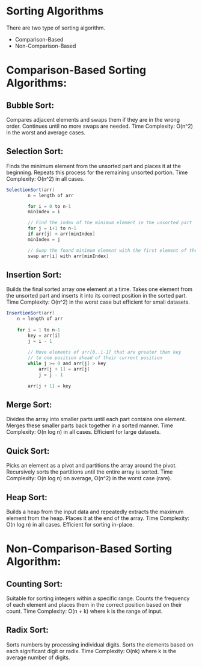 # Sorting Algorithms
There are two type of sorting algorithm.
+ Comparison-Based
+ Non-Comparison-Based
# Comparison-Based Sorting Algorithms:
## Bubble Sort:
   Compares adjacent elements and swaps them if they are in the wrong order.
   Continues until no more swaps are needed.
   Time Complexity: O(n^2) in the worst and average cases.
## Selection Sort:
   Finds the minimum element from the unsorted part and places it at the beginning.
   Repeats this process for the remaining unsorted portion.
   Time Complexity: O(n^2) in all cases.
```java
SelectionSort(arr)
        n = length of arr

        for i = 0 to n-1
        minIndex = i

        // Find the index of the minimum element in the unsorted part
        for j = i+1 to n-1
        if arr[j] < arr[minIndex]
        minIndex = j

        // Swap the found minimum element with the first element of the unsorted part
        swap arr[i] with arr[minIndex]

```
## Insertion Sort:
   Builds the final sorted array one element at a time.
   Takes one element from the unsorted part and inserts it into its correct position in the sorted part.
   Time Complexity: O(n^2) in the worst case but efficient for small datasets.
```java
InsertionSort(arr)
    n = length of arr
    
    for i = 1 to n-1
        key = arr[i]
        j = i - 1
        
        // Move elements of arr[0..i-1] that are greater than key
        // to one position ahead of their current position
        while j >= 0 and arr[j] > key
            arr[j + 1] = arr[j]
            j = j - 1
        
        arr[j + 1] = key

```
## Merge Sort:
   Divides the array into smaller parts until each part contains one element.
   Merges these smaller parts back together in a sorted manner.
   Time Complexity: O(n log n) in all cases. Efficient for large datasets.
## Quick Sort:
   Picks an element as a pivot and partitions the array around the pivot.
   Recursively sorts the partitions until the entire array is sorted.
   Time Complexity: O(n log n) on average, O(n^2) in the worst case (rare).
## Heap Sort:
   Builds a heap from the input data and repeatedly extracts the maximum element from the heap.
   Places it at the end of the array.
   Time Complexity: O(n log n) in all cases. Efficient for sorting in-place.
# Non-Comparison-Based Sorting Algorithm:
## Counting Sort:
   Suitable for sorting integers within a specific range.
   Counts the frequency of each element and places them in the correct position based on their count.
   Time Complexity: O(n + k) where k is the range of input.
## Radix Sort:
   Sorts numbers by processing individual digits.
   Sorts the elements based on each significant digit or radix.
   Time Complexity: O(nk) where k is the average number of digits.